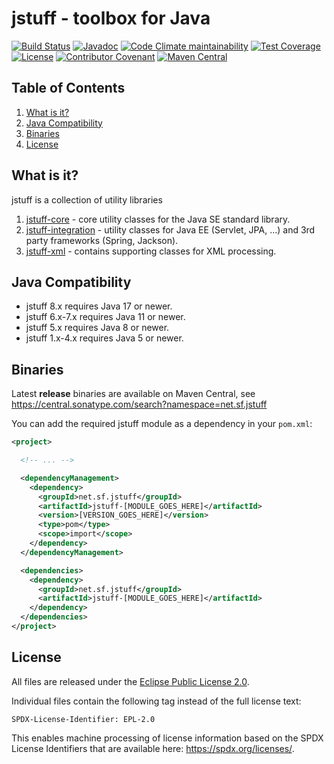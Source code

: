 # jstuff - toolbox for Java

[![Build Status](https://img.shields.io/github/actions/workflow/status/sebthom/jstuff/build.yml?logo=github)](https://github.com/sebthom/jstuff/actions/workflows/build.yml)
[![Javadoc](https://img.shields.io/badge/javadoc-online-green)](https://sebthom.github.io/jstuff/javadoc/)
[![Code Climate maintainability](https://img.shields.io/codeclimate/maintainability/sebthom/jstuff)](https://codeclimate.com/github/sebthom/jstuff/maintainability)
[![Test Coverage](https://img.shields.io/codeclimate/coverage/sebthom/jstuff)](https://codeclimate.com/github/sebthom/jstuff/test_coverage)
[![License](https://img.shields.io/github/license/sebthom/jstuff.svg?color=blue)](LICENSE.txt)
[![Contributor Covenant](https://img.shields.io/badge/Contributor%20Covenant-v2.1%20adopted-ff69b4.svg)](CODE_OF_CONDUCT.md)
[![Maven Central](https://img.shields.io/maven-central/v/net.sf.jstuff/jstuff-parent)](https://central.sonatype.com/search?namespace=net.sf.jstuff)


## Table of Contents

1. [What is it?](#what-is-it)
2. [Java Compatibility](#compatibility)
3. [Binaries](#binaries)
4. [License](#license)


## <a name="what-is-it"></a>What is it?

jstuff is a collection of utility libraries

1. [jstuff-core](/jstuff-core/src/main/java/net/sf/jstuff/core) - core utility classes for the Java SE standard library.
2. [jstuff-integration](/jstuff-integration/src/main/java/net/sf/jstuff/integration) - utility classes for Java EE (Servlet, JPA, ...) and 3rd party frameworks (Spring, Jackson).
3. [jstuff-xml](/jstuff-xml/src/main/java/net/sf/jstuff/xml) - contains supporting classes for XML processing.


## <a name="compatibility"></a>Java Compatibility

- jstuff 8.x requires Java 17 or newer.
- jstuff 6.x-7.x requires Java 11 or newer.
- jstuff 5.x requires Java 8 or newer.
- jstuff 1.x-4.x requires Java 5 or newer.


## <a name="binaries"></a>Binaries

Latest **release** binaries are available on Maven Central, see https://central.sonatype.com/search?namespace=net.sf.jstuff

You can add the required jstuff module as a dependency in your `pom.xml`:

```xml
<project>

  <!-- ... -->

  <dependencyManagement>
    <dependency>
      <groupId>net.sf.jstuff</groupId>
      <artifactId>jstuff-[MODULE_GOES_HERE]</artifactId>
      <version>[VERSION_GOES_HERE]</version>
      <type>pom</type>
      <scope>import</scope>
    </dependency>
  </dependencyManagement>

  <dependencies>
    <dependency>
      <groupId>net.sf.jstuff</groupId>
      <artifactId>jstuff-[MODULE_GOES_HERE]</artifactId>
    </dependency>
  </dependencies>
</project>
```


## <a name="license"></a>License

All files are released under the [Eclipse Public License 2.0](LICENSE.txt).

Individual files contain the following tag instead of the full license text:
```
SPDX-License-Identifier: EPL-2.0
```

This enables machine processing of license information based on the SPDX License Identifiers that are available here: https://spdx.org/licenses/.

